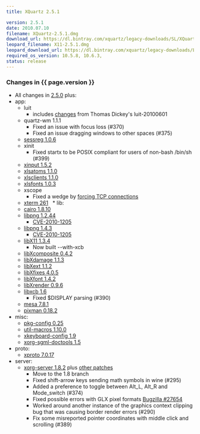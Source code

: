 ```yaml
---
title: XQuartz 2.5.1

version: 2.5.1
date: 2010.07.10
filename: XQuartz-2.5.1.dmg
download_url: https://dl.bintray.com/xquartz/legacy-downloads/SL/XQuartz-2.5.1.dmg
leopard_filename: X11-2.5.1.dmg
leopard_download_url: https://dl.bintray.com/xquartz/legacy-downloads/Leopard/X11-2.5.1.dmg
required_os_version: 10.5.8, 10.6.3,
status: release
---
```


### Changes in {{ page.version }} ###
  * All changes in [2.5.0](XQuartz-2.5.0.html) plus:
  * app:
    * luit
      * includes [changes](https://cgit.freedesktop.org/xorg/app/luit/commit/?id=fddfe30c3ff91c83d0484b136e7673764e555555) from Thomas Dickey's luit-20100601
    * quartz-wm 1.1.1
      * Fixed an issue with focus loss (#370)
      * Fixed an issue dragging windows to other spaces (#375)
    * [sessreg 1.0.6](https://lists.freedesktop.org/archives/xorg-announce/2010-June/001322.html)
    * xinit
      * Fixed startx to be POSIX compliant for users of non-bash /bin/sh (#399)
    * [xinput 1.5.2](https://lists.freedesktop.org/archives/xorg-announce/2010-June/001323.html)
    * [xlsatoms 1.1.0](https://lists.freedesktop.org/archives/xorg-announce/2010-June/001320.html)
    * [xlsclients 1.1.0](https://lists.freedesktop.org/archives/xorg-announce/2010-June/001319.html)
    * [xlsfonts 1.0.3](https://lists.freedesktop.org/archives/xorg-announce/2010-June/001330.html)
    * xscope
      * Fixed a wedge by [forcing TCP connections](https://cgit.freedesktop.org/xorg/app/xscope/commit/?id=344db0911e1e2447abe210b5684269a2a0daf04c)
    * [xterm 261](https://lists.freedesktop.org/archives/xorg/2010-June/050607.html)
  * lib:
    * [cairo 1.8.10](http://www.cairographics.org/news/cairo-1.8.10)
    * [libpng 1.2.44](ftp://ftp.simplesystems.org/pub/libpng/png/src/libpng-1.2.44-README.txt)
      * [CVE-2010-1205](https://cve.mitre.org/cgi-bin/cvename.cgi?name=CVE-2010-1205)
    * [libpng 1.4.3](ftp://ftp.simplesystems.org/pub/libpng/png/src/libpng-1.4.3-README.txt)
      * [CVE-2010-1205](https://cve.mitre.org/cgi-bin/cvename.cgi?name=CVE-2010-1205)
    * [libX11 1.3.4](https://lists.freedesktop.org/archives/xorg-announce/2010-June/001318.html)
      * Now built --with-xcb
    * [libXcomposite 0.4.2](https://lists.freedesktop.org/archives/xorg-announce/2010-June/001324.html)
    * [libXdamage 1.1.3](https://lists.freedesktop.org/archives/xorg-announce/2010-June/001325.html)
    * [libXext 1.1.2](https://lists.freedesktop.org/archives/xorg-announce/2010-June/001321.html)
    * [libXfixes 4.0.5](https://lists.freedesktop.org/archives/xorg-announce/2010-June/001328.html)
    * [libXfont 1.4.2](https://lists.freedesktop.org/archives/xorg-announce/2010-June/001336.html)
    * [libXrender 0.9.6](https://lists.freedesktop.org/archives/xorg-announce/2010-June/001327.html)
    * [libxcb 1.6](https://lists.freedesktop.org/archives/xorg-announce/2010-April/001299.html)
      * Fixed $DISPLAY parsing (#390)
    * [mesa 7.8.1](http://www.mesa3d.org/relnotes-7.8.1.html)
    * [pixman 0.18.2](https://lists.freedesktop.org/archives/xorg-announce/2010-May/001312.html)
  * misc:
    * [pkg-config 0.25](https://lists.freedesktop.org/archives/pkg-config/2010-May/000596.html)
    * [util-macros 1.10.0](https://lists.freedesktop.org/archives/xorg-announce/2010-June/001340.html)
    * [xkeyboard-config 1.9](https://lists.freedesktop.org/archives/xorg-announce/2010-May/001315.html)
    * [xorg-sgml-doctools 1.5](https://lists.freedesktop.org/archives/xorg-announce/2010-June/001338.html)
  * proto:
    * [xproto 7.0.17](https://lists.freedesktop.org/archives/xorg-announce/2010-May/001313.html)
  * server:
    * [xorg-server 1.8.2](https://lists.freedesktop.org/archives/xorg-announce/2010-June/001342.html) plus [other patches](https://github.com/XQuartz/xorg-server/commits/XQuartz-2.5.1)
      * Move to the 1.8 branch
      * Fixed shift-arrow keys sending math symbols in wine (#295)
      * Added a preference to toggle between Alt_L, Alt_R and Mode_switch (#374)
      * Fixed possible errors with GLX pixel formats [Bugzilla #27654](https://bugs.freedesktop.org/show_bug.cgi?id=27654)
      * Worked around another instance of the graphics context clipping bug that was causing border render errors (#290)
      * Fix some misreported pointer coordinates with middle click and scrolling (#389)
